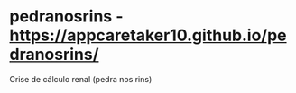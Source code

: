 # pedranosrins - https://appcaretaker10.github.io/pedranosrins/
Crise de cálculo renal (pedra nos rins)
